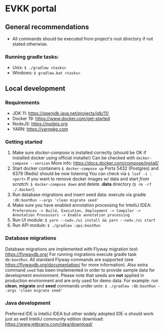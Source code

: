 # EVKK portal

## General recommendations
- All commands should be executed from project's root directory if not stated otherwise.

### Running gradle tasks:
- Unix: `$ ./gradlew <tasks>`
- Windows: `$ gradlew.bat <tasks>`

## Local development

### Requirements
- JDK 11: https://openjdk.java.net/projects/jdk/11/
- Docker 19: https://www.docker.com/get-started
- NodeJS: https://nodejs.org
- YARN: https://yarnpkg.com

### Getting started
1. Make sure *docker-compose* is installed correctly (should be OK if installed docker using official installer)
   Can be checked with `docker-compose --version`
   More info: https://docs.docker.com/compose/install/
2. Start docker containers `$ docker-compose up`
   Ports 5432 (Postgres) and 6379 (Redis) should be now listening
   You can check via `$ lsof -i :<port>`
   If you want to remove docker images w/ data and start *from scratch*: `$ docker-compose down` and delete **.data** directory (`$ rm -rf ./.docker`).
3. Run database migrations and insert seed data: execute via gradle `:db:bootRun --args 'clean migrate seed'`
4. Make sure you have enabled annotation processing for IntelliJ IDEA: `Preferences -> Build, Execution, Deployment -> Compiler -> Annotation Processors -> Enable annotation processing`
5. Run UI module: `$ yarn --cwd=./ui install && yarn --cwd=./ui start`
6. Run API module: `$ ./gradlew :api:bootRun`

### Database migrations
Database migrations are implemented with Flyway migration tool: https://flywaydb.org/
For running migrations execute gradle task `db:bootRun`.
All standard Flyway commands are supported (see https://flywaydb.org/documentation/ for more information).
Also extra command `seed` has been implemented in order to provide sample data for development environment.
Please note that seeds are **not** applied in production environment and are only used for demo data.
For example: run **clean**, **migrate** and **seed** commands under unix: `$ ./gradlew :db:bootRun --args 'clean migrate seed'`

### Java development
Preferred IDE is IntelliJ IDEA but other widely adopted IDE-s should work just as well
IntelliJ community edition download: https://www.jetbrains.com/idea/download/
